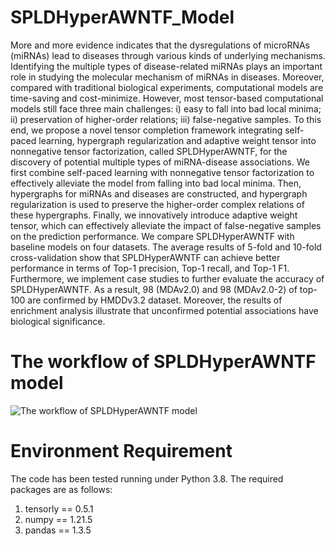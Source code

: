 # SPLDHyperAWNTF_Model
More and more evidence indicates that the dysregulations of microRNAs (miRNAs) lead to diseases through various kinds of underlying mechanisms. Identifying the multiple types of disease-related miRNAs plays an important role in studying the molecular mechanism of miRNAs in diseases. Moreover, compared with traditional biological experiments, computational models are time-saving and cost-minimize. However, most tensor-based computational models still face three main challenges: i) easy to fall into bad local minima; ii) preservation of higher-order relations; iii) false-negative samples. To this end, we propose a novel tensor completion framework integrating self-paced learning, hypergraph regularization and adaptive weight tensor into nonnegative tensor factorization, called SPLDHyperAWNTF, for the discovery of potential multiple types of miRNA-disease associations. We first combine self-paced learning with nonnegative tensor factorization to effectively alleviate the model from falling into bad local minima. Then, hypergraphs for miRNAs and diseases are constructed, and hypergraph regularization is used to preserve the higher-order complex relations of these hypergraphs. Finally, we innovatively introduce adaptive weight tensor, which can effectively alleviate the impact of false-negative samples on the prediction performance. We compare SPLDHyperAWNTF with baseline models on four datasets. The average results of 5-fold and 10-fold cross-validation show that SPLDHyperAWNTF can achieve better performance in terms of Top-1 precision, Top-1 recall, and Top-1 F1. Furthermore, we implement case studies to further evaluate the accuracy of SPLDHyperAWNTF. As a result, 98 (MDAv2.0) and 98 (MDAv2.0-2) of top-100 are confirmed by HMDDv3.2 dataset. Moreover, the results of enrichment analysis illustrate that unconfirmed potential associations have biological significance.
# The workflow of SPLDHyperAWNTF model
![The workflow of SPLDHyperAWNTF model](https://github.com/Ouyang-Dong/SPLDHyperAWNTF_Model/blob/master/workflow.jpg)
# Environment Requirement
The code has been tested running under Python 3.8. The required packages are as follows:
1. tensorly == 0.5.1
2. numpy == 1.21.5
3. pandas == 1.3.5
